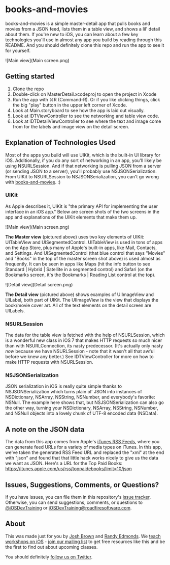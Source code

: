 books-and-movies
================

books-and-movies is a simple master-detail app that pulls books and movies from a JSON feed, lists them in a table view, and shows a lil' detail about them. If you're new to iOS, you can learn about a few key technologies you'll use in almost any app you build by reading through this README. And you should definitely clone this repo and run the app to see it for yourself.

![Main view](Main screen.png)

## Getting started

1. Clone the repo
2. Double-click on MasterDetail.xcodeproj to open the project in Xcode
3. Run the app with ⌘R (Command-R). Or if you like clicking things, click the big "play" button in the upper left corner of Xcode.
4. Look at Main.storyboard to see how the app is laid out visually.
5. Look at IDTViewController to see the networking and table view code.
6. Look at IDTDetailViewController to see where the text and image come from for the labels and image view on the detail screen.


## Explanation of Technologies Used

Most of the apps you build will use UIKit, which is the built-in UI library for iOS. Additionally, if you do any sort of networking in an app, you'll likely be using NSURLSession. And if that networking is pulling JSON from a server (or sending JSON *to* a server), you'll probably use NSJSONSerialization. From UIKit to NSURLSession to NSJSONSerialization, you can't go wrong with [books-and-movies](https://github.com/iOSDevTraining/books-and-movies). :)

### UIKit

As Apple describes it, UIKit is "the primary API for implementing the user interface in an iOS app." Below are screen shots of the two screens in the app and explanations of the UIKit elements that make them up.

![Main view](Main screen.png)

**The Master view** (pictured above) uses two key elements of UIKit: UITableView and UISegmentedControl. UITableView is used in tons of apps on the App Store, plus many of Apple's built-in apps, like Mail, Contacts, and Settings. And UISegmentedControl (that blue control that says "Movies" and "Books" in the top of the master screen shot above) is used almost as frequently. It can be seen in apps like Maps (hit the info button to see Standard | Hybrid | Satellite in a segmented control) and Safari (on the Bookmarks screen, it's the Bookmarks | Reading List control at the top).

![Detail view](Detail screen.png)

**The Detail view** (pictured above) shows examples of UIImageView and UILabel, both part of UIKit. The UIImageView is the view that displays the book/movie cover art. All of the text elements on the detail screen are UILabels.


### NSURLSession

The data for the table view is fetched with the help of NSURLSession, which is a wonderful new class in iOS 7 that makes HTTP requests so much nicer than with NSURLConnection, its nasty predecessor. (It's actually only nasty *now* because we have NSURLSession - note that it wasn't all that awful before we knew any better.) See IDTViewController for more on how to make HTTP requests with NSURLSession.

### NSJSONSerialization

JSON serialization in iOS is really quite simple thanks to NSJSONSerialization which turns plain ol' JSON into instances of NSDictionary, NSArray, NSString, NSNumber, and everybody's favorite: NSNull. The example here shows that, but NSJSONSerialization can also go the other way, turning your NSDictionary, NSArray, NSString, NSNumber, and NSNull objects into a lovely chunk of UTF-8 encoded data (NSData).

## A note on the JSON data

The data from this app comes from Apple's [iTunes RSS Feeds](https://rss.itunes.apple.com/us/), where you can generate feed URLs for a variety of media types on iTunes. In this app, we've taken the generated RSS Feed URL and replaced the "xml" at the end with "json" and found that that little hack works nicely to give us the data we want as JSON. Here's a URL for the Top Paid Books: https://itunes.apple.com/us/rss/toppaidebooks/limit=10/json

## Issues, Suggestions, Comments, or Questions?

If you have issues, you can file them in this repository's [issue tracker](https://github.com/iosdevtraining/books-and-movies/issues). Otherwise, you can send suggestions, comments, or questions to [@iOSDevTraining](https://twitter.com/iosdevtraining) or [iOSDevTraining@roadfiresoftware.com](mailto:iOSDevTraining@roadfiresoftware.com).

## About

This was made just for you by [Josh Brown](https://twitter.com/jtbrown) and [Randy Edmonds](https://twitter.com/apphands). We [teach workshops on iOS](http://iosdevtraining.com/) - [join our mailing list](http://eepurl.com/IRZF1) to get free resources like this and be the first to find out about upcoming classes.

You should definitely [follow us on Twitter](https://twitter.com/iosdevtraining).
